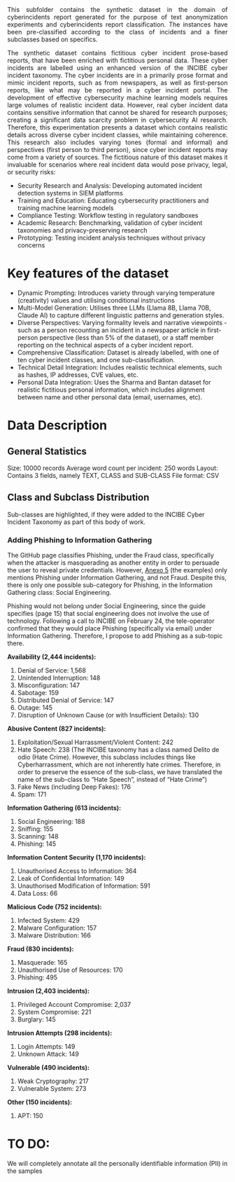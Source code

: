 <div align="justify">This subfolder contains the synthetic dataset in the domain of cyberincidents report generated for the purpose of text anonymization experiments and cyberincidents report classification. The instances have been pre-classified according to the class of incidents and a finer subclasses based on specifics.

The synthetic dataset contains fictitious cyber incident prose-based reports, that have been enriched with fictitious personal data. These cyber incidents are labelled using an enhanced version of the INCIBE cyber incident taxonomy. The cyber incidents are in a primarily prose format and mimic incident reports, such as from newspapers, as well as first-person reports, like what may be reported in a cyber incident portal.
The development of effective cybersecurity machine learning models requires large volumes of realistic incident data. However, real cyber incident data contains sensitive information that cannot be shared for research purposes; creating a significant data scarcity problem in cybersecurity AI research. Therefore, this experimentation presents a dataset which contains realistic details across diverse cyber incident classes, while maintaining coherence. This research also includes varying tones (formal and informal) and perspectives (first person to third person), since cyber incident reports may come from a variety of sources. 
The fictitious nature of this dataset makes it invaluable for scenarios where real incident data would pose privacy, legal, or security risks:</div>
- Security Research and Analysis: Developing automated incident detection systems in SIEM platforms
- Training and Education: Educating cybersecurity practitioners and training machine learning models
- Compliance Testing: Workflow testing in regulatory sandboxes
- Academic Research: Benchmarking, validation of cyber incident taxonomies and privacy-preserving research
- Prototyping: Testing incident analysis techniques without privacy concerns
  
# Key features of the dataset
- Dynamic Prompting: Introduces variety through varying temperature (creativity) values and utilising conditional instructions
- Multi-Model Generation: Utilises three LLMs (Llama 8B, Llama 70B, Claude AI)  to capture different linguistic patterns and generation styles.
- Diverse Perspectives: Varying formality levels and narrative viewpoints - such as a person recounting an incident in a newspaper article in first-person perspective (less than 5% of the dataset), or a staff member reporting on the technical aspects of a cyber incident report.
- Comprehensive Classification: Dataset is already labelled, with one of ten cyber incident classes, and one sub-classification.
- Technical Detail Integration: Includes realistic technical elements, such as hashes, IP addresses, CVE values, etc.
- Personal Data Integration: Uses the Sharma and Bantan dataset for realistic fictitious personal information, which includes alignment between name and other personal data (email, usernames, etc).


# Data Description
## General Statistics
Size: 10000 records
Average word count per incident: 250 words
Layout: Contains 3 fields, namely TEXT, CLASS and SUB-CLASS
File format: CSV

## Class and Subclass Distribution 
Sub-classes are highlighted, if they were added to the INCIBE Cyber Incident Taxonomy as part of this body of work.

### Adding Phishing to Information Gathering
The GitHub page classifies Phishing, under the Fraud class, specifically when the attacker is masquerading as another entity in order to persuade the user to reveal private credentials.  However, [Anexo 5](https://www.incibe.es/sites/default/files/contenidos/guias/doc/guia_nacional_notificacion_gestion_ciberincidentes.pdf) (the examples) only mentions Phishing under Information Gathering, and not Fraud. Despite this, there is only one possible sub-category for Phishing, in the  Information Gathering class: Social Engineering. 

Phishing would not belong under Social Engineering, since the guide specifies  (page 15) that social engineering does not involve the use of technology. Following a call to INCIBE on February 24, the tele-operator confirmed that they would place Phishing  (specifically via email) under Information Gathering. Therefore, I propose to add Phishing as a sub-topic there. 

**Availability (2,444 incidents):**
1. Denial of Service: 1,568
2. Unintended Interruption: 148
3. Misconfiguration: 147
4. Sabotage: 159
5. Distributed Denial of Service: 147
6. Outage: 145
7. Disruption of Unknown Cause (or with Insufficient Details): 130

**Abusive Content (827 incidents):**
1. Exploitation/Sexual Harrassment/Violent Content: 242
2. Hate Speech: 238 (The INCIBE taxonomy has a class named Delito de odio (Hate Crime). However,  this subclass includes things like Cyberharrassment,  which are not inherently hate crimes. Therefore, in order to preserve the essence of the sub-class, we have translated the name of the sub-class to “Hate Speech”, instead of “Hate Crime”)
3. Fake News (including Deep Fakes): 176
4. Spam: 171

**Information Gathering (613 incidents):**
1. Social Engineering: 188
2. Sniffing: 155
3. Scanning: 148
4. Phishing: 145

**Information Content Security (1,170 incidents):**
1. Unauthorised Access to Information: 364
2. Leak of Confidential Information: 149
3. Unauthorised Modification of Information: 591
4. Data Loss: 66

**Malicious Code (752 incidents):**
1. Infected System: 429
2. Malware Configuration: 157
3. Malware Distribution: 166

**Fraud (830 incidents):**
1. Masquerade: 165
2. Unauthorised Use of Resources: 170
3. Phishing: 495

**Intrusion (2,403 incidents):**
1. Privileged Account Compromise: 2,037
2. System Compromise: 221
3. Burglary: 145 

**Intrusion Attempts (298 incidents):**
1. Login Attempts: 149 
2. Unknown Attack: 149 

**Vulnerable (490 incidents):**
1. Weak Cryptography: 217 
2. Vulnerable System: 273 

**Other (150 incidents):**
1. APT: 150 

# TO DO:
We will completely annotate all the personally identifiable information (PII) in the samples
